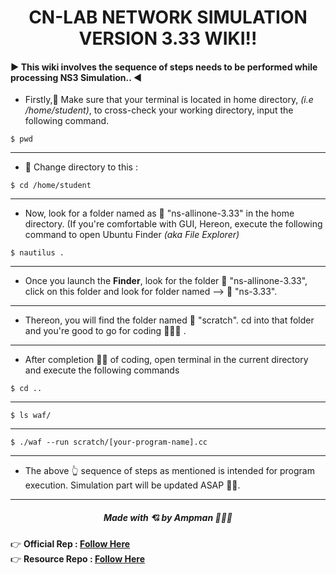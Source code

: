<h1 align="center">CN-LAB NETWORK SIMULATION VERSION 3.33 WIKI!!</h1>

<div>
<h4>▶ This wiki involves the sequence of steps needs to be performed while processing NS3 Simulation.. ◀</h4>
</div>

- Firstly,📝 Make sure that your terminal is located in home directory, *(i.e /home/student)*, to cross-check your working directory, input the following command.


```
$ pwd
```
<hr>

- 📁 Change directory to this :

```
$ cd /home/student
```
<hr>

- Now, look for a folder named as 📁 "ns-allinone-3.33" in the home directory. (If you're comfortable with GUI, Hereon, execute the following command to open Ubuntu Finder *(aka File Explorer)*

```
$ nautilus .
```
<hr>

- Once you launch the **Finder**, look for the folder 📁 "ns-allinone-3.33", click on this folder and look for folder named --> 📁 "ns-3.33".
<hr>

- Thereon, you will find the folder named 📁 "scratch". cd into that folder and you're good to go for coding 👨🏻‍💻 .
<hr>

- After completion 👍🏻 of coding, open terminal in the current directory and execute the following commands  
```
$ cd ..
```
<hr>

```
$ ls waf/
```
<hr>


```
$ ./waf --run scratch/[your-program-name].cc
```
<hr>

- The above 👆 sequence of steps as mentioned is intended for program execution. Simulation part will be updated ASAP 🙆‍♀️.
<hr>

<div>
<h5 align="center">Made with 💘 by Ampman 👨🏻‍💻 </h5>
</div>

👉 **Official Rep   : [Follow Here](https://github.com/sachindsilva16)**
<br>
👉 **Resource Repo :  [Follow Here](https://github.com/amppmann)**




